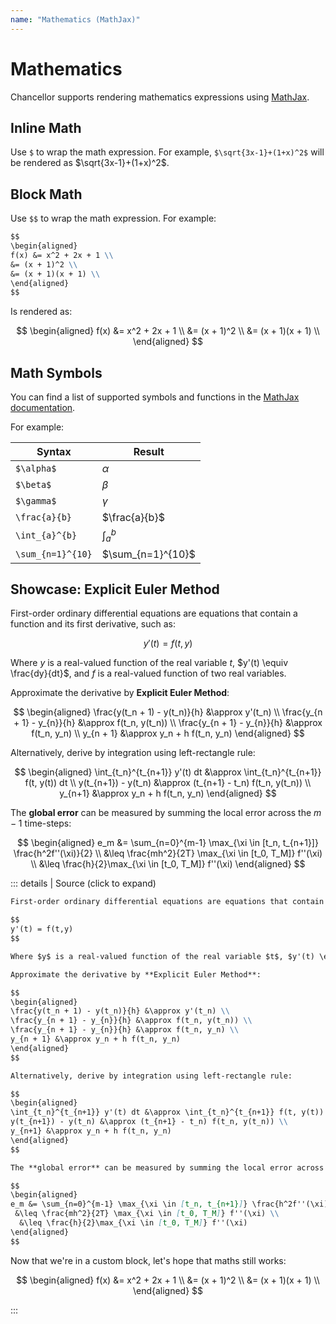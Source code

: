 ```yaml
---
name: "Mathematics (MathJax)"
---
```


# Mathematics

Chancellor supports rendering mathematics expressions using [MathJax](https://www.mathjax.org/).

## Inline Math

Use `$` to wrap the math expression. For example, `$\sqrt{3x-1}+(1+x)^2$` will be rendered as $\sqrt{3x-1}+(1+x)^2$.

## Block Math

Use `$$` to wrap the math expression. For example:

```markdown
$$
\begin{aligned}
f(x) &= x^2 + 2x + 1 \\
&= (x + 1)^2 \\
&= (x + 1)(x + 1) \\
\end{aligned}
$$
```

Is rendered as:

$$
\begin{aligned}
f(x) &= x^2 + 2x + 1 \\
&= (x + 1)^2 \\
&= (x + 1)(x + 1) \\
\end{aligned}
$$

## Math Symbols

You can find a list of supported symbols and functions in the [MathJax documentation](http://docs.mathjax.org/en/latest/input/tex/macros/index.html).

For example:

| Syntax | Result |
| ------ | ------ |
| `$\alpha$` | $\alpha$ |
| `$\beta$` | $\beta$ |
| `$\gamma$` | $\gamma$ |
| `\frac{a}{b}` | $\frac{a}{b}$ |
| `\int_{a}^{b}` | $\int_{a}^{b}$ |
| `\sum_{n=1}^{10}` | $\sum_{n=1}^{10}$ |

## Showcase: Explicit Euler Method

First-order ordinary differential equations are equations that contain a function and its first derivative, such as:

$$
y'(t) = f(t,y)
$$

Where $y$ is a real-valued function of the real variable $t$, $y'(t) \equiv \frac{dy}{dt}$, and $f$ is a real-valued function of two real variables.

Approximate the derivative by **Explicit Euler Method**:

$$
\begin{aligned}
\frac{y(t_n + 1) - y(t_n)}{h} &\approx y'(t_n) \\
\frac{y_{n + 1} - y_{n}}{h} &\approx f(t_n, y(t_n)) \\
\frac{y_{n + 1} - y_{n}}{h} &\approx f(t_n, y_n) \\
y_{n + 1} &\approx y_n + h f(t_n, y_n)
\end{aligned}
$$

Alternatively, derive by integration using left-rectangle rule:

$$
\begin{aligned}
\int_{t_n}^{t_{n+1}} y'(t) dt &\approx \int_{t_n}^{t_{n+1}} f(t, y(t)) dt \\
y(t_{n+1}) - y(t_n) &\approx (t_{n+1} - t_n) f(t_n, y(t_n)) \\
y_{n+1} &\approx y_n + h f(t_n, y_n)
\end{aligned}
$$

The **global error** can be measured by summing the local error across the $m-1$ time-steps:

$$
\begin{aligned}
e_m &= \sum_{n=0}^{m-1} \max_{\xi \in [t_n, t_{n+1}]} \frac{h^2f''(\xi)}{2} \\
 &\leq \frac{mh^2}{2T} \max_{\xi \in [t_0, T_M]} f''(\xi) \\
  &\leq \frac{h}{2}\max_{\xi \in [t_0, T_M]} f''(\xi)
\end{aligned}
$$

::: details | Source (click to expand)

```markdown
First-order ordinary differential equations are equations that contain a function and its first derivative, such as:

$$
y'(t) = f(t,y)
$$

Where $y$ is a real-valued function of the real variable $t$, $y'(t) \equiv \frac{dy}{dt}$, and $f$ is a real-valued function of two real variables.

Approximate the derivative by **Explicit Euler Method**:

$$
\begin{aligned}
\frac{y(t_n + 1) - y(t_n)}{h} &\approx y'(t_n) \\
\frac{y_{n + 1} - y_{n}}{h} &\approx f(t_n, y(t_n)) \\
\frac{y_{n + 1} - y_{n}}{h} &\approx f(t_n, y_n) \\
y_{n + 1} &\approx y_n + h f(t_n, y_n)
\end{aligned}
$$

Alternatively, derive by integration using left-rectangle rule:

$$
\begin{aligned}
\int_{t_n}^{t_{n+1}} y'(t) dt &\approx \int_{t_n}^{t_{n+1}} f(t, y(t)) dt \\
y(t_{n+1}) - y(t_n) &\approx (t_{n+1} - t_n) f(t_n, y(t_n)) \\
y_{n+1} &\approx y_n + h f(t_n, y_n)
\end{aligned}
$$

The **global error** can be measured by summing the local error across the $m-1$ time-steps:

$$
\begin{aligned}
e_m &= \sum_{n=0}^{m-1} \max_{\xi \in [t_n, t_{n+1}]} \frac{h^2f''(\xi)}{2} \\
 &\leq \frac{mh^2}{2T} \max_{\xi \in [t_0, T_M]} f''(\xi) \\
  &\leq \frac{h}{2}\max_{\xi \in [t_0, T_M]} f''(\xi)
\end{aligned}
$$
```

Now that we're in a custom block, let's hope that maths still works:

$$
\begin{aligned}
f(x) &= x^2 + 2x + 1 \\
&= (x + 1)^2 \\
&= (x + 1)(x + 1) \\
\end{aligned}
$$

:::